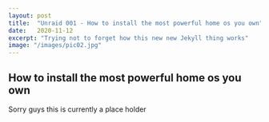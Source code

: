 ```yaml
---
layout: post
title:  "Unraid 001 - How to install the most powerful home os you own"
date:   2020-11-12
excerpt: "Trying not to forget how this new new Jekyll thing works"
image: "/images/pic02.jpg"
---
```


## How to install the most powerful home os you own

Sorry guys this is currently a place holder